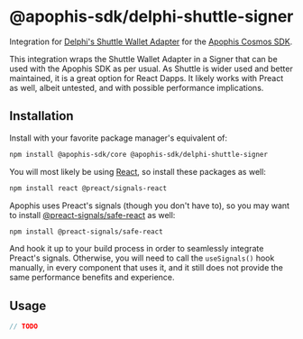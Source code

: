 # @apophis-sdk/delphi-shuttle-signer
Integration for [Delphi's Shuttle Wallet Adapter](https://shuttle.delphilabs.io/) for the [Apophis Cosmos SDK](../../README.md).

This integration wraps the Shuttle Wallet Adapter in a Signer that can be used with the Apophis SDK as per usual. As Shuttle is wider used and better maintained, it is a great option for React Dapps. It likely works with Preact as well, albeit untested, and with possible performance implications.

## Installation
Install with your favorite package manager's equivalent of:

```bash
npm install @apophis-sdk/core @apophis-sdk/delphi-shuttle-signer
```

You will most likely be using [React](https://react.dev/), so install these packages as well:

```bash
npm install react @preact/signals-react
```

Apophis uses Preact's signals (though you don't have to), so you may want to install [@preact-signals/safe-react](https://www.npmjs.com/package/@preact-signals/safe-react) as well:

```bash
npm install @preact-signals/safe-react
```

And hook it up to your build process in order to seamlessly integrate Preact's signals. Otherwise, you will need to call the `useSignals()` hook manually, in every component that uses it, and it still does not provide the same performance benefits and experience.

## Usage
```typescript
// TODO
```
